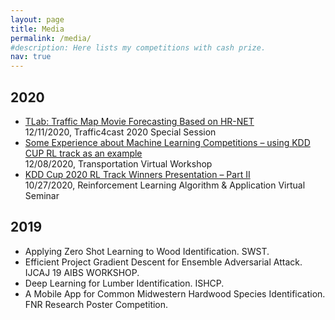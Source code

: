 ```yaml
---
layout: page
title: Media
permalink: /media/
#description: Here lists my competitions with cash prize.
nav: true
---
```





<div class="publications">

<h2 class="year">2020</h2>
<ul>
  <li><a href="https://www.iarai.ac.at/traffic4cast/2020-competition/traffic4cast-2020-special-s<ession/">TLab: Traffic Map Movie Forecasting Based on HR-NET</a></li>
  <li style="list-style-type:none;">12/11/2020, Traffic4cast 2020 Special Session</li>
  <li><a href="https://www.samsi.info/programs-and-activities/semester-long-programs/past/2019-2020-program-on-games-decisions-risk-and-reliability/transportation-virtual-workshop/">Some Experience about Machine Learning Competitions – using KDD CUP RL track as an example</a></li>
  <li style="list-style-type:none;">12/08/2020,  Transportation Virtual Workshop</li>
  <li><a href="https://www.arlseminar.com/">KDD Cup 2020 RL Track Winners Presentation – Part II</a></li>
  <li style="list-style-type:none;">10/27/2020, Reinforcement Learning Algorithm &amp; Application Virtual Seminar</li>
</ul>

<h2 class="year">2019</h2>
<ul>
  <li>Applying Zero Shot Learning to Wood Identification. SWST.</li>
  <li>Efficient Project Gradient Descent for Ensemble Adversarial Attack. IJCAJ 19 AIBS WORKSHOP.</li>
  <li>Deep Learning for Lumber Identification. ISHCP.</li>
  <li>A Mobile App for Common Midwestern Hardwood Species Identification. FNR Research Poster Competition.</li>
</ul>
</div>